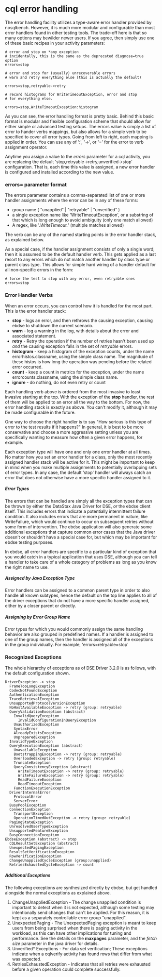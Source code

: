 # cql error handling

The error handling facility utilizes a type-aware error handler
provided by nosqlbench. However, it is much more modular and configurable
than most error handlers found in other testing tools. The trade-off here
is that so many options may bewilder newer users. If you agree, then
simply use one of these basic recipes in your activity parameters:

    # error and stop on *any exception
    # incidentally, this is the same as the deprecated diagnose=true option
    errors=stop
    
    # error and stop for (usually) unrecoverable errors
    # warn and retry everything else (this is actually the default)
    
    errors=stop,retryable->retry

    # record histograms for WriteTimeoutException, error and stop
    # for everything else.
    
    errors=stop,WriteTimeoutException:histogram

As you can see, the error handling format is pretty basic. Behind this basic
format is modular and flexible configuration scheme that should allow for either
simple or advanced testing setups. The errors value is simply a list of error to
hander verbs mappings, but also allows for a simple verb to be specified to
cover all error types. Going from left to right, each mapping is applied in
order. You can use any of ':', '->', or '=' for the error to verb assignment
operator.

Anytime you assign a value to the *errors* parameter for a cql activity, you are
replacing the default 'stop,retryable->retry,unverified->stop' configuration.
That is, each time this value is assigned, a new error handler is configured and
installed according to the new value.
    
### errors= parameter format

The errors parameter contains a comma-separated list of one or more 
handler assignments where the error can be in any of these forms:

- group name ( "unapplied" | "retryable" | "unverified" )
- a single exception name like 'WriteTimeoutException', or a substring of
  that which is long enough to avoid ambiguity (only one match allowed)
- A regex, like '.*WriteTimeout.*' (multiple matches allowed)

The verb can be any of the named starting points in the error handler
stack, as explained below.

As a special case, if the handler assignment consists of only a single word,
then it is assumed to be the default handler verb. This gets applied
as a last resort to any errors which do not match another handler by class
type or parent class type. This allows for simple hard wiring of a
handler default for all non-specific errors in the form:

    # force the test to stop with any error, even retryable ones
    errors=stop
    
### Error Handler Verbs

When an error occurs, you can control how it is handled for the most part.
This is the error handler stack:

- **stop** - logs an error, and then rethrows the causing exception,
    causing ebdse to shutdown the current scenario.
- **warn** - log a warning in the log, with details about the error 
    and associated statement.
- **retry** - Retry the operation if the number of retries hasn't been 
    used up *and* the causing exception falls in the set of
    *retryable* errors.
- **histogram** - keep a histogram of the exception counts, under the
    name errorhistos.classname, using the simple class name.
    The magnitude of these histos is how long the operation was pending
    before the related error occurred.
- **count** - keep a count in metrics for the exception, under the name 
    errorcounts.classname, using the simple class name.
- **ignore** - do nothing, do not even retry or count

Each handling verb above is ordered from the most invasive to least 
invasive starting at the top.  With the exception of the **stop** 
handler, the rest of them will be applied to an error all the way 
to the bottom. For now, the error handling stack is exactly as above. 
You can't modify it, although it may be made configurable in the future.
 
One way to choose the right handler is to say "How serious is this type
of error to the test results if it happens?" In general, it is best 
to be more conservative and choose a more aggressive setting unless you 
are specifically wanting to measure how often a given error happens, 
for example.

Each exception type will have one and only one error handler at all times.
No matter how you set an error handler for a class, only the most
recently assigned handler stack will be active for it. This might be
important to keep in mind when you make multiple assignments to potentially
overlapping sets of error types. In any case, the default 'stop' handler
will always catch an error that does not otherwise have a more specific
handler assigned to it. 

##### Error Types

The errors that can be handled are simply all the exception types that
can be thrown by either the DataStax Java Driver for DSE, *or* the
ebdse client itself. This includes errors that indicate a potentially
intermittent failure condition. It also includes errors that are more
permanent in nature, like WriteFailure, which would continue to occur
on subsequent retries without some form of intervention. The ebdse 
application will also generate some additional exceptions that capture 
common error cases that the Java driver doesn't or shouldn't have a 
special case for, but which may be important for ebdse testing purposes.

In ebdse, all error handlers are specific to a particular kind of
exception that you would catch in a typical application that uses DSE,
although you can tell a handler to take care of a whole category
of problems as long as you know the right name to use.

##### Assigned by Java Exception Type

Error handlers can be assigned to a common parent type in order to also handle
all known subtypes, hence the default on the top line applies to all of the
driver exceptions that do not have a more specific handler assigned, either
by a closer parent or directly.

##### Assigning by Error Group Name

Error types for which you would commonly assign the same handling behavior
are also grouped in predefined names. If a handler is assigned to one
of the group names, then the handler is assigned all of the exceptions
in the group individually. For example, 'errors=retryable=stop' 

### Recognized Exceptions

The whole hierarchy of exceptions as of DSE Driver 3.2.0 is as follows,
with the default configuration shown. 

    DriverException -> stop
      FrameTooLongException
      CodecNotFoundException
      AuthenticationException
      TraceRetrievalException
      UnsupportedProtocolVersionException
      NoHostAvailableException -> retry (group: retryable)
      QueryValidationException (abstract)
        InvalidQueryException
          InvalidConfigurationInQueryException
        UnauthorizedException
        SyntaxError
        AlreadyExistsException
        UnpreparedException
      InvalidTypeException
      QueryExecutionException (abstract)
        UnavailableException
        BootstrappingException -> retry (group: retryable)
        OverloadedException -> retry (group: retryable)
        TruncateException
        QueryConsistencyException (abstract)
          WriteTimeoutException -> retry (group: retryable)
          WriteFailureException -> retry (group: retryable)
          ReadFailureException
          ReadTimeoutException
        FunctionExecutionException
      DriverInternalError
        ProtocolError
        ServerError
      BusyPoolException
      ConnectionException
        TransportException
        OperationTimedOutException -> retry (group: retryable)
      PagingStateException
      UnresolvedUserTypeException
      UnsupportedFeatureException
      BusyConnectionException
    EbdseException (abstract) -> stop
      CQLResultSetException (abstract)
      UnexpectedPagingException
      ResultSetVerificationException
      RowVerificationException
      ChangeUnappliedCycleException (group:unapplied)
      RetriesExhaustedCycleException -> count

##### Additional Exceptions

The following exceptions are synthesized directly by ebdse, but get
handled alongside the normal exceptions as explained above.

1. ChangeUnappliedException - The change unapplied condition is important to
   detect when it is not expected, although some testing may intentionally send
   changes that can't be applied. For this reason, it is kept as a separately
   controllable error group "unapplied".
2. UnexpectedPaging - The UnexpectedPaging exception is meant to keep users from
   being surprised when there is paging activity in the workload, as this can have
   other implications for tuning and performance. See the details on the
   **maxpages** parameter, and the *fetch size* parameter in the java driver for
   details. 
3. Unverified\* Exceptions - For data set verification; These exceptions
   indicate when a cqlverify activity has found rows that differ from what
   was expected.
4. RetriesExhaustedException - Indicates that all retries were exhausted before
   a given operation could complete successfully.
    
